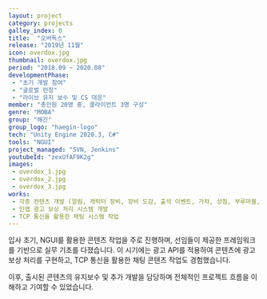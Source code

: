 ```yaml
---
layout: project
category: projects
galley_index: 0
title:  "오버독스"
release: "2019년 11월"
icon: overdox.jpg
thumbnail: overdox.jpg
period: "2018.09 ~ 2020.08"
developmentPhase:
 - "초기 개발 참여"
 - "글로벌 런칭"
 - "라이브 유지 보수 및 CS 대응"
member: "총인원 20명 중, 클라이언트 3명 구성"
genre: "MOBA"
group: "해긴"
group_logo: "haegin-logo"
tech: "Unity Engine 2020.3, C#"
tools: "NGUI"
project_managed: "SVN, Jenkins"
youtubeId: "zexUfAF9K2g"
images:
 - overdox_1.jpg
 - overdox_2.jpg
 - overdox_3.jpg
works:
 - 각종 컨텐츠 개발 (알림, 캐릭터 장비, 장비 도감, 출석 이벤트, 가챠, 상점, 부루마블, 우편, 퀘스트 등)
 - 인앱 광고 보상 처리 시스템 개발
 - TCP 통신을 활용한 채팅 시스템 작업
---
```


입사 초기, NGUI를 활용한 콘텐츠 작업을 주로 진행하며, 선임들이 제공한 프레임워크를 기반으로 실무 기초를 다졌습니다. 이 시기에는 광고 API를 적용하여 콘텐츠에 광고 보상 처리를 구현하고, TCP 통신을 활용한 채팅 콘텐츠 작업도 경험했습니다.

이후, 출시된 콘텐츠의 유지보수 및 추가 개발을 담당하며 전체적인 프로젝트 흐름을 이해하고 기여할 수 있었습니다.

